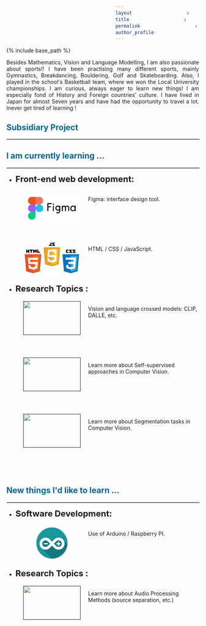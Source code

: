 ```yaml
---
layout: archive
title: "About me..."
permalink: /hobbies/
author_profile: true
---
```


{% include base_path %}

<style>
span {
  margin-left: 12em;
}
.list-work{
  width: 100%;
}

.list-work img {
  -webkit-transition: -webkit-transform 0.35s;
  transition: -webkit-transform 0.35s;
  -o-transition: transform 0.35s;
  vertical-align: middle;
  transition: transform 0.35s;
  transition: transform 0.35s, -webkit-transform 0.35s;
  object-fit: contain;
  width: 150px;
  height: 88px;
  margin: 20px;
  vertical-align: middle;
  float: left;
}

.list-work img:hover {
  -webkit-transform: scale3d(0.9, 0.9, 1);
          transform: scale3d(0.9, 0.9, 1);
}
</style>

<p align="justify">
Besides Mathematics, Vision and Language Modelling, I am also passionate about sports!! I have been practising many different sports, mainly Gymnastics, Breakdancing, Bouldering, Golf and Skateboarding. Also, I played in the school's Basketball team, where we won the Local University championships. 
I am curious, always eager to learn new things! I am especially fond of History and Foreign countries' culture. I have lived in Japan for almost Seven years and have had the opportunity to travel a lot. Inever get tired of learning ! <br>
</p>

<h2 style="color:#069;">Subsidiary Project</h2>
<hr style="border:1px solid #d3d3d3;width:100%;text-align:left;margin-left:0;color:#33CCFF;">

<h2 style="color:#069;">I am currently learning ...</h2>
<hr style="border:1px solid #d3d3d3;width:100%;text-align:left;margin-left:0;color:#33CCFF;">

<ul>
  <li class="p8"><b style="font-size: 22px;">Front-end web development: </b>
  <br>
  <div class="list-work">
  <a href="">
        <img src="../images/figma_logo.png">
  </a>
  <span>
      <p> Figma: interface design tool.</p>
  </div><br><br><br><br>
  <div class="list-work">
  <a href="">
        <img src="../images/javascript_logo.png">
  </a>
  <span>
      <p> HTML / CSS / JavaScript.</p><br>
  </div>
  </li>
  <br><br><br>
  <li class="p8"><b style="font-size: 22px;">Research Topics :</b>
  <br>
  <div class="list-work">
    <a href="">
          <img align="center" src="" width="150" height="88">
    </a>
    <span>
    <p font>Vision and language crossed models: CLIP, DALLE, etc.<p>
  </div>
  <br><br><br><br>
  <div class="list-work">
    <a href="">
          <img align="center" src="" width="150" height="88">
    </a>
    <span>
    <p font>Learn more about Self-supervised approaches in Computer Vision.<p>
  </div>
  <br><br><br><br>
  <div class="list-work">
      <a href="">
          <img align="center" src="" width="150" height="88">
    </a>
    <span>
    <p font>Learn more about Segmentation tasks in Computer Vision.<p>
  </div>
  <br><br><br><br>
  </li>
</ul> <br>

<h2 style="color:#069;">New things I'd like to learn ...</h2>
<hr style="border:1px solid #d3d3d3;width:100%;text-align:left;margin-left:0;color:#33CCFF;">

<ul>
  <li class="p8"><b style="font-size: 22px;">Software Development: </b>
  <br>
  <div class="list-work">
  <a href="">
        <img align="center" src="../images/arduino-icon.png" width="150" height="100">
</a>
<span>
      <p font>Use of Arduino / Raspberry PI.</p>
</div>
<br><br><br><br>
  </li>
  <li class="p8"><b style="font-size: 22px;">Research Topics : </b>
  <div class="list-work">
      <a href="">
          <img align="center" src="" width="150" height="88">
    </a>
    <span>
    <p font>Learn more about Audio Processing Methods (source separation, etc.)<p>
  </div>
  <br>
  </li>
</ul>
<!-- <h1 style="color:#069;">Personal Interests</h1>
<hr style="width:100%;text-align:left;margin-left:0;color:#33CCFF;">
<h1 style="color:#069;">Community and Volunteering Experience</h1>
<hr style="width:100%;text-align:left;margin-left:0;color:#33CCFF;"> -->